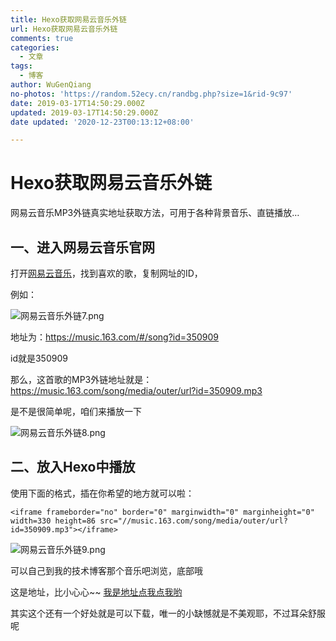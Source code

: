```yaml
---
title: Hexo获取网易云音乐外链
url: Hexo获取网易云音乐外链
comments: true
categories:
  - 文章
tags:
  - 博客
author: WuGenQiang
no-photos: 'https://random.52ecy.cn/randbg.php?size=1&rid-9c97'
date: 2019-03-17T14:50:29.000Z
updated: 2019-03-17T14:50:29.000Z
date updated: '2020-12-23T00:13:12+08:00'

---
```


# Hexo获取网易云音乐外链

网易云音乐MP3外链真实地址获取方法，可用于各种背景音乐、直链播放…

## 一、进入网易云音乐官网

打开[网易云音乐](https://music.163.com/)，找到喜欢的歌，复制网址的ID，

例如：

![网易云音乐外链7.png](https://i.loli.net/2019/03/17/5c8def694f412.png)

地址为：https://music.163.com/#/song?id=350909

id就是350909

那么，这首歌的MP3外链地址就是：https://music.163.com/song/media/outer/url?id=350909.mp3

是不是很简单呢，咱们来播放一下

![网易云音乐外链8.png](https://i.loli.net/2019/03/17/5c8defddbac24.png)

## 二、放入Hexo中播放

使用下面的格式，插在你希望的地方就可以啦：

    <iframe frameborder="no" border="0" marginwidth="0" marginheight="0" width=330 height=86 src="//music.163.com/song/media/outer/url?id=350909.mp3"></iframe>

![网易云音乐外链9.png](https://i.loli.net/2019/03/17/5c8df101905c1.png)

可以自己到我的技术博客那个音乐吧浏览，底部哦

这是地址，比小心心~~ [我是地址点我点我哟](https://wugenqiang.gitee.io/laboratory/music/index.html)

其实这个还有一个好处就是可以下载，唯一的小缺憾就是不美观耶，不过耳朵舒服呢
